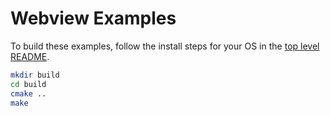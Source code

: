 # Webview Examples

To build these examples, follow the install steps for your OS in the [top level README](./README.md).

```sh
mkdir build
cd build
cmake ..
make
```
